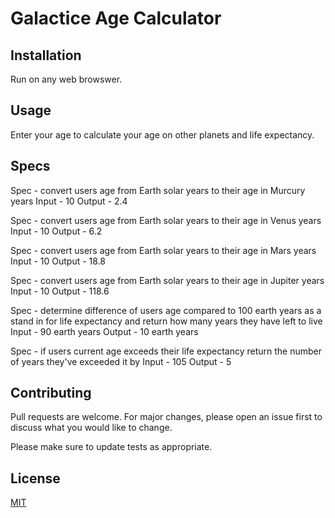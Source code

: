 # Galactice Age Calculator




## Installation
Run on any web browswer.


## Usage
Enter your age to calculate your age on other planets and life expectancy.

## Specs
  Spec - convert users age from Earth solar years to their age in Murcury years
    Input - 10
    Output - 2.4

  Spec - convert users age from Earth solar years to their age in Venus years
    Input - 10
    Output - 6.2

  Spec - convert users age from Earth solar years to their age in Mars years
    Input - 10
    Output - 18.8

  Spec - convert users age from Earth solar years to their age in Jupiter years
    Input - 10
    Output - 118.6

  Spec - determine difference of users age compared to 100 earth years as a stand in for life expectancy and return how many years they have left to live
    Input - 90 earth years
    Output - 10 earth years

  Spec - if users current age exceeds their life expectancy return the number of years they've exceeded it by
    Input - 105
    Output - 5




## Contributing
Pull requests are welcome. For major changes, please open an issue first to discuss what you would like to change.

Please make sure to update tests as appropriate.

## License
[MIT](https://choosealicense.com/licenses/mit/)
